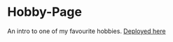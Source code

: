 # Hobby-Page

An intro to one of my favourite hobbies. [Deployed here](https://taha-hassan-git.github.io/Hobby-Page/)

